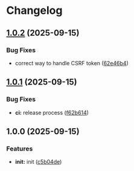 # Changelog

## [1.0.2](https://github.com/warden-protocol/faucet/compare/v1.0.1...v1.0.2) (2025-09-15)


### Bug Fixes

* correct way to handle CSRF token ([62e46b4](https://github.com/warden-protocol/faucet/commit/62e46b43938edcec404cde74b5c57124e62bc35a))

## [1.0.1](https://github.com/warden-protocol/faucet/compare/v1.0.0...v1.0.1) (2025-09-15)


### Bug Fixes

* **ci:** release process ([f62b614](https://github.com/warden-protocol/faucet/commit/f62b61469f28282b1a89b618d5803e930b5fd3c1))

## 1.0.0 (2025-09-15)


### Features

* **init:** init ([c5b04de](https://github.com/warden-protocol/faucet/commit/c5b04deabd42e4be8ecd155d4e2b9b429646d1d0))
